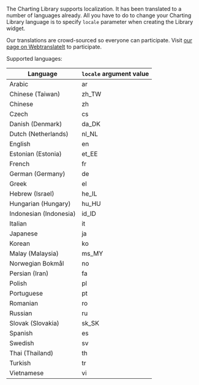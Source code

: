 The Charting Library supports localization. It has been translated to a number of languages already. All you have to do to change your Charting Library language is to specify `locale` parameter when creating the Library widget.

Our translations are crowd-sourced so everyone can participate. Visit [our page on WebtranslateIt](https://webtranslateit.com/en/projects/11203-TradingView) to participate.

Supported languages:

Language | `locale` argument value
---|---
Arabic|ar
Chinese (Taiwan)|zh_TW
Chinese|zh
Czech|cs
Danish (Denmark)|da_DK
Dutch (Netherlands)|nl_NL
English|en
Estonian (Estonia)|et_EE
French|fr
German (Germany)|de
Greek|el
Hebrew (Israel)|he_IL
Hungarian (Hungary)|hu_HU
Indonesian (Indonesia)|id_ID
Italian|it
Japanese|ja
Korean|ko
Malay (Malaysia)|ms_MY
Norwegian Bokmål|no
Persian (Iran)|fa
Polish|pl
Portuguese|pt
Romanian|ro
Russian|ru
Slovak (Slovakia)|sk_SK
Spanish|es
Swedish|sv
Thai (Thailand)|th
Turkish|tr
Vietnamese|vi
